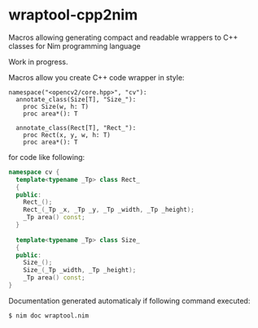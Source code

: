 # wraptool-cpp2nim
Macros allowing generating compact and readable wrappers to C++ classes for Nim programming language

Work in progress.

Macros allow you create C++ code wrapper in style:
```Nimrod
namespace("<opencv2/core.hpp>", "cv"):
  annotate_class(Size[T], "Size_"):
    proc Size(w, h: T)
    proc area*(): T
    
  annotate_class(Rect[T], "Rect_"):
    proc Rect(x, y, w, h: T)
    proc area*(): T
```
for code like following:
```C++
namespace cv {
  template<typename _Tp> class Rect_
  {
  public:
    Rect_();
    Rect_(_Tp _x, _Tp _y, _Tp _width, _Tp _height);
    _Tp area() const;
  }
  
  template<typename _Tp> class Size_
  {
  public:
    Size_();
    Size_(_Tp _width, _Tp _height);
    _Tp area() const;
}
```

Documentation generated automaticaly if following command executed:
```Bash
$ nim doc wraptool.nim
```
